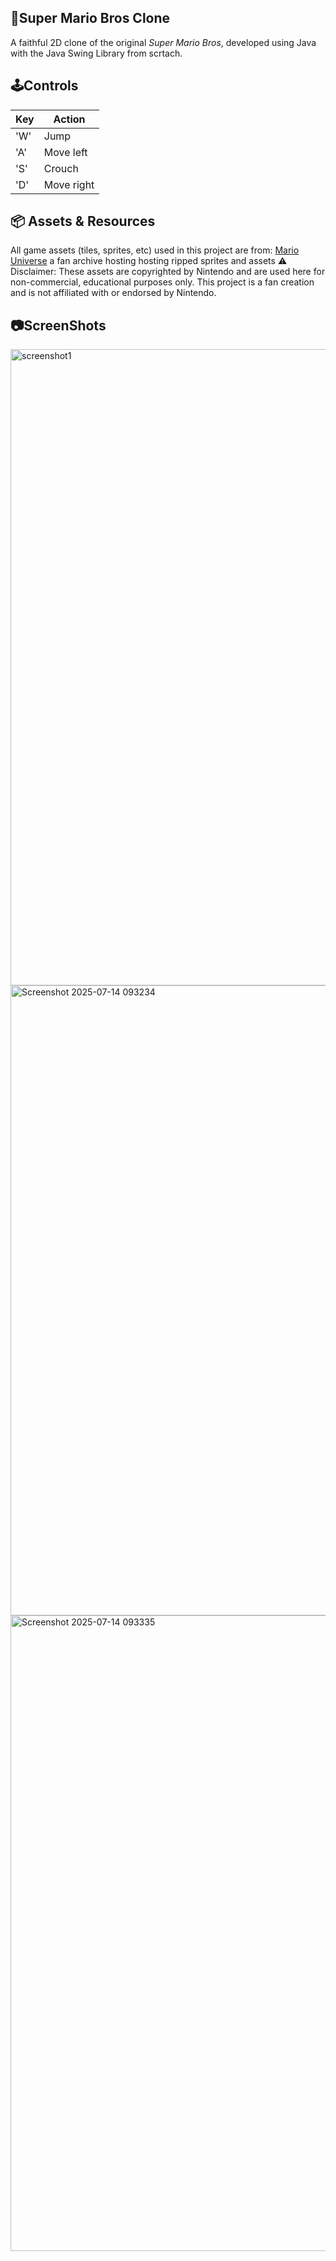 **🍄Super Mario Bros Clone**
---
A faithful 2D clone of the original *Super Mario Bros*, developed using Java with the Java Swing Library from scrtach. 

**🕹️Controls**
---
| Key       | Action          |
|-----------|-----------------|
| 'W'       | Jump            |
| 'A'       | Move left       |
| 'S'       | Crouch          |
| 'D'       | Move right      |

**📦 Assets & Resources**
---
All game assets (tiles, sprites, etc) used in this project are from:
[Mario Universe](https://www.mariouniverse.com/sprites-nes-smb/#google_vignette)
a fan archive hosting hosting ripped sprites and assets
⚠️ Disclaimer: These assets are copyrighted by Nintendo and are used here for non-commercial, educational purposes only. This project is a fan creation and is not affiliated with or endorsed by Nintendo.

**📷ScreenShots**
---
<img width="1004" height="1018" alt="screenshot1" src="https://github.com/user-attachments/assets/47ec55a9-f75c-4f2b-aeb9-972dac530d3a" />
<img width="1009" height="1008" alt="Screenshot 2025-07-14 093234" src="https://github.com/user-attachments/assets/b4e886aa-6ef9-4807-8482-3b3d9d67ccb2" />
<img width="1007" height="1017" alt="Screenshot 2025-07-14 093335" src="https://github.com/user-attachments/assets/455a4227-d159-43e2-b36d-fc04622d72d7" />
